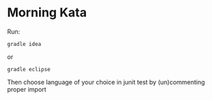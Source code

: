 Morning Kata
============

Run:

    gradle idea  
or

    gradle eclipse 


Then choose language of your choice in junit test by (un)commenting proper import 